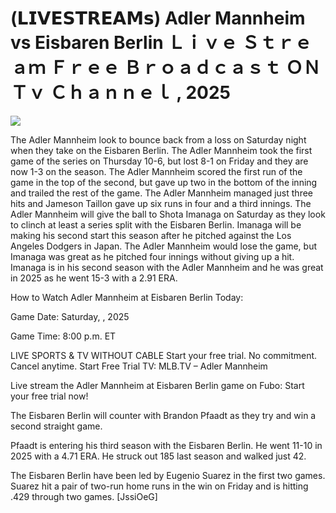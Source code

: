# (𝗟𝗜𝗩𝗘𝗦𝗧𝗥𝗘𝗔𝗠𝘀) Adler Mannheim vs Eisbaren Berlin Ｌｉｖｅ Ｓｔｒｅａｍ Ｆｒｅｅ Ｂｒｏａｄｃａｓｔ ＯＮ Ｔｖ Ｃｈａｎｎｅｌ , 2025  
  
  
[![](https://i.imgur.com/qSNzIqt.png)](https://movie.rssnews.media/LbCEMbK.php)  
  
The Adler Mannheim look to bounce back from a loss on Saturday night when they take on the Eisbaren Berlin. The Adler Mannheim took the first game of the series on Thursday 10-6, but lost 8-1 on Friday and they are now 1-3 on the season. The Adler Mannheim scored the first run of the game in the top of the second, but gave up two in the bottom of the inning and trailed the rest of the game. The Adler Mannheim managed just three hits and Jameson Taillon gave up six runs in four and a third innings. The Adler Mannheim will give the ball to Shota Imanaga on Saturday as they look to clinch at least a series split with the Eisbaren Berlin. Imanaga will be making his second start this season after he pitched against the Los Angeles Dodgers in Japan. The Adler Mannheim would lose the game, but Imanaga was great as he pitched four innings without giving up a hit. Imanaga is in his second season with the Adler Mannheim and he was great in 2025 as he went 15-3 with a 2.91 ERA.

How to Watch Adler Mannheim at Eisbaren Berlin Today:

Game Date: Saturday, , 2025

Game Time: 8:00 p.m. ET

LIVE SPORTS & TV WITHOUT CABLE
Start your free trial. No commitment. Cancel anytime.
Start Free Trial
TV: MLB.TV – Adler Mannheim

Live stream the Adler Mannheim at Eisbaren Berlin game on Fubo: Start your free trial now!

The Eisbaren Berlin will counter with Brandon Pfaadt as they try and win a second straight game.

Pfaadt is entering his third season with the Eisbaren Berlin. He went 11-10 in 2025 with a 4.71 ERA. He struck out 185 last season and walked just 42.

The Eisbaren Berlin have been led by Eugenio Suarez in the first two games. Suarez hit a pair of two-run home runs in the win on Friday and is hitting .429 through two games. [JssiOeG]